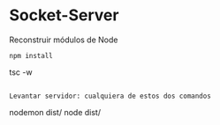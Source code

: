 # Socket-Server

Reconstruir módulos de Node
```
npm install
```

tsc -w
```

Levantar servidor: cualquiera de estos dos comandos
```
nodemon dist/
node dist/
```
  